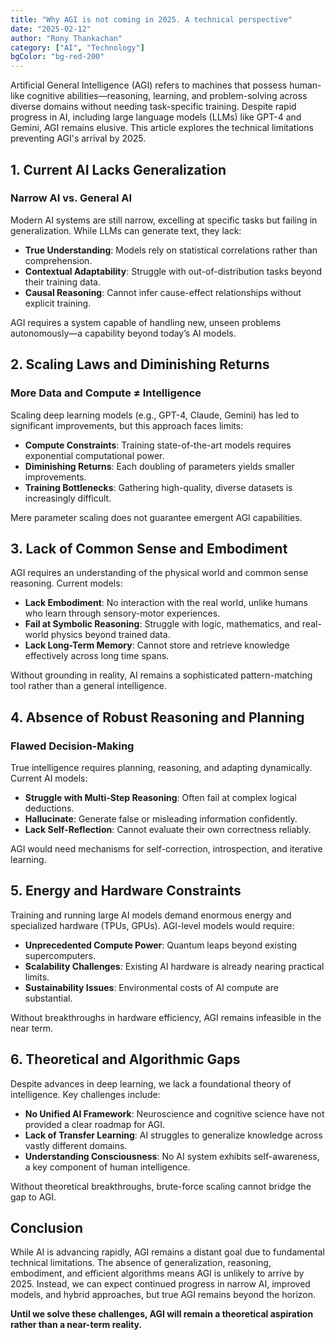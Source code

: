 ```yaml
---
title: "Why AGI is not coming in 2025. A technical perspective"
date: "2025-02-12"
author: "Rony Thankachan"
category: ["AI", "Technology"]
bgColor: "bg-red-200"
---
```


Artificial General Intelligence (AGI) refers to machines that possess human-like cognitive abilities—reasoning, learning, and problem-solving across diverse domains without needing task-specific training. Despite rapid progress in AI, including large language models (LLMs) like GPT-4 and Gemini, AGI remains elusive. This article explores the technical limitations preventing AGI's arrival by 2025.

## 1. Current AI Lacks Generalization

### Narrow AI vs. General AI

Modern AI systems are still narrow, excelling at specific tasks but failing in generalization. While LLMs can generate text, they lack:

- **True Understanding**: Models rely on statistical correlations rather than comprehension.
- **Contextual Adaptability**: Struggle with out-of-distribution tasks beyond their training data.
- **Causal Reasoning**: Cannot infer cause-effect relationships without explicit training.

AGI requires a system capable of handling new, unseen problems autonomously—a capability beyond today’s AI models.

## 2. Scaling Laws and Diminishing Returns

### More Data and Compute ≠ Intelligence

Scaling deep learning models (e.g., GPT-4, Claude, Gemini) has led to significant improvements, but this approach faces limits:

- **Compute Constraints**: Training state-of-the-art models requires exponential computational power.
- **Diminishing Returns**: Each doubling of parameters yields smaller improvements.
- **Training Bottlenecks**: Gathering high-quality, diverse datasets is increasingly difficult.

Mere parameter scaling does not guarantee emergent AGI capabilities.

## 3. Lack of Common Sense and Embodiment

AGI requires an understanding of the physical world and common sense reasoning. Current models:

- **Lack Embodiment**: No interaction with the real world, unlike humans who learn through sensory-motor experiences.
- **Fail at Symbolic Reasoning**: Struggle with logic, mathematics, and real-world physics beyond trained data.
- **Lack Long-Term Memory**: Cannot store and retrieve knowledge effectively across long time spans.

Without grounding in reality, AI remains a sophisticated pattern-matching tool rather than a general intelligence.

## 4. Absence of Robust Reasoning and Planning

### Flawed Decision-Making

True intelligence requires planning, reasoning, and adapting dynamically. Current AI models:

- **Struggle with Multi-Step Reasoning**: Often fail at complex logical deductions.
- **Hallucinate**: Generate false or misleading information confidently.
- **Lack Self-Reflection**: Cannot evaluate their own correctness reliably.

AGI would need mechanisms for self-correction, introspection, and iterative learning.

## 5. Energy and Hardware Constraints

Training and running large AI models demand enormous energy and specialized hardware (TPUs, GPUs). AGI-level models would require:

- **Unprecedented Compute Power**: Quantum leaps beyond existing supercomputers.
- **Scalability Challenges**: Existing AI hardware is already nearing practical limits.
- **Sustainability Issues**: Environmental costs of AI compute are substantial.

Without breakthroughs in hardware efficiency, AGI remains infeasible in the near term.

## 6. Theoretical and Algorithmic Gaps

Despite advances in deep learning, we lack a foundational theory of intelligence. Key challenges include:

- **No Unified AI Framework**: Neuroscience and cognitive science have not provided a clear roadmap for AGI.
- **Lack of Transfer Learning**: AI struggles to generalize knowledge across vastly different domains.
- **Understanding Consciousness**: No AI system exhibits self-awareness, a key component of human intelligence.

Without theoretical breakthroughs, brute-force scaling cannot bridge the gap to AGI.

## Conclusion

While AI is advancing rapidly, AGI remains a distant goal due to fundamental technical limitations. The absence of generalization, reasoning, embodiment, and efficient algorithms means AGI is unlikely to arrive by 2025. Instead, we can expect continued progress in narrow AI, improved models, and hybrid approaches, but true AGI remains beyond the horizon.

**Until we solve these challenges, AGI will remain a theoretical aspiration rather than a near-term reality.**
